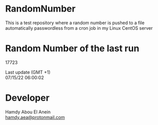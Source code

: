# RandomNumber    
This is a test repository where a random number is pushed to a file automatically passwordless from a cron job in my Linux CentOS server    
# Random Number of the last run   
17723
      
Last update (GMT +1)    
07/15/22 06:00:02
# Developer    
Hamdy Abou El Anein   
hamdy.aea@protonmail.com
